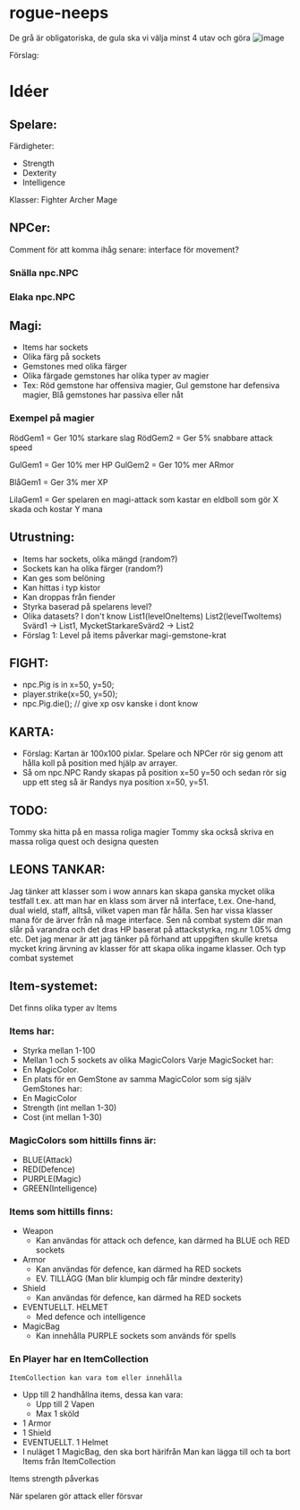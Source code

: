 ﻿# rogue-neeps


De grå är obligatoriska, de gula ska vi välja minst 4 utav och göra
![image](https://user-images.githubusercontent.com/49158143/194512325-deea8a98-64a1-43c6-b9a2-ac91ffaef681.png)

Förslag: 

# Idéer 

## Spelare: 
Färdigheter: 
- Strength
- Dexterity
- Intelligence

Klasser:
Fighter
Archer
Mage


## NPCer:
Comment för att komma ihåg senare: interface för movement?
### Snälla npc.NPC

### Elaka npc.NPC

## Magi: 
- Items har sockets
- Olika färg på sockets
- Gemstones med olika färger
- Olika färgade gemstones har olika typer av magier
- Tex: Röd gemstone har offensiva magier, Gul gemstone har defensiva magier, Blå gemstones har passiva eller nåt 
 
 ### Exempel på magier
 RödGem1 = Ger 10% starkare slag 
 RödGem2 = Ger 5% snabbare attack speed
 
 GulGem1 = Ger 10% mer HP 
 GulGem2 = Ger 10% mer ARmor
 
 BlåGem1 = Ger 3% mer XP 
 
 LilaGem1 = Ger spelaren en magi-attack som kastar en eldboll som gör X skada och kostar Y mana 

## Utrustning: 
 - Items har sockets, olika mängd (random?)
 - Sockets kan ha olika färger (random?)
 - Kan ges som belöning
 - Kan hittas i typ kistor
 - Kan droppas från fiender
 - Styrka baserad på spelarens level? 
 - Olika datasets? I don't know List1(levelOneItems) List2(levelTwoItems) Svärd1 -> List1, MycketStarkareSvärd2 -> List2
 - Förslag 1: Level på items påverkar magi-gemstone-krat
 

## FIGHT: 
- npc.Pig is in x=50, y=50; 
- player.strike(x=50, y=50);
- npc.Pig.die(); // give xp osv kanske i dont know 

## KARTA: 
- Förslag: Kartan är 100x100 pixlar. Spelare och NPCer rör sig genom att hålla koll på position med hjälp av arrayer. 
 - Så om npc.NPC Randy skapas på position x=50 y=50 och sedan rör sig upp ett steg så är Randys nya position x=50, y=51. 
 
 ## TODO: 
 Tommy ska hitta på en massa roliga magier
 Tommy ska också skriva en massa roliga quest och designa questen 



## LEONS TANKAR: 

Jag tänker att klasser som i wow annars kan skapa ganska mycket olika testfall
t.ex. att man har en klass som ärver nå interface, t.ex. One-hand, dual wield, staff, alltså, vilket vapen man får hålla. 
Sen har vissa klasser mana för de ärver från nå mage interface. 
Sen nå combat system där man slår på varandra och det dras HP baserat på attackstyrka, rng.nr 1.05% dmg etc.
Det jag menar är att jag tänker på förhand att uppgiften skulle kretsa mycket kring ärvning av klasser för att skapa olika ingame klasser. Och typ combat systemet

## Item-systemet:
Det finns olika typer av Items
### Items har:
- Styrka mellan 1-100
- Mellan 1 och 5 sockets av olika MagicColors
Varje MagicSocket har:
-  En MagicColor. 
- En plats för en GemStone av samma MagicColor som sig själv 
GemStones har:
-  En MagicColor 
- Strength (int mellan 1-30)
- Cost (int mellan 1-30)

### MagicColors som hittills finns är:
- BLUE(Attack)
- RED(Defence)
- PURPLE(Magic)
- GREEN(Intelligence)

### Items som hittills finns:
- Weapon
	- Kan användas för attack och defence, kan därmed ha BLUE och RED sockets
- Armor
	- Kan användas för defence, kan därmed ha RED sockets 
	- EV. TILLÄGG (Man blir klumpig och får mindre dexterity)
- Shield
	- Kan användas för defence, kan därmed ha RED sockets
- EVENTUELLT. HELMET
	- Med defence och intelligence
- MagicBag
	- Kan innehålla PURPLE sockets som används för spells

### En Player har en ItemCollection
	ItemCollection kan vara tom eller innehålla
- Upp till 2 handhållna items, dessa kan vara:
    - Upp till 2 Vapen
    - Max 1 sköld 
- 1 Armor
- 1 Shield
- EVENTUELLT. 1 Helmet
- I nuläget 1 MagicBag, den ska bort härifrån
Man kan lägga till och ta bort Items från ItemCollection

Items strength påverkas 

När spelaren gör attack eller försvar 
